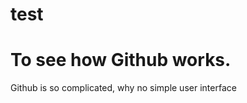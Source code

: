 test
====
<html>
<style>


h1 {color:red;}
.heading p {color:blue;}

</style>

<body>
<h1 class="heading">To see how Github works.</h1>


<p>Github is so complicated, why no simple user interface</p>
</body>
</html>

